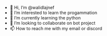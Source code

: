 - 👋 Hi, I’m @walidlajnef
- 👀 I’m interested to learn the progammation 
- 🌱 I’m currently learning the python 
- 💞️ I’m looking to collaborate on bot project
- 📫 How to reach me with my email or discord

<!---
walidlajnef/walidlajnef is a ✨ special ✨ repository because its `README.md` (this file) appears on your GitHub profile.
You can click the Preview link to take a look at your changes.
--->
